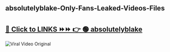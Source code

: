 
 ## absolutelyblake-Only-Fans-Leaked-Videos-Files

# <h2><a href="https://mediaupload.pro?absolutelyblake">🔗 Click to LINKS ⏩⏩ 👉 🟢 absolutelyblake </a></h2>

<a href="https://mediaupload.pro?absolutelyblake" rel="nofollow" data-target="animated-image.originalLink"><img src="https://i.ibb.co.com/xMMVF88/686577567.gif" alt="Viral Video Original" style="max-width: 100%; display: inline-block;" data-target="animated-image.originalImage"></a>